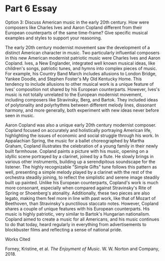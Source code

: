# Part 6 Essay

Option 3: Discuss American music in the early 20th century. How were composers like Charles Ives and Aaron Copland different from their European counterparts of the same time-frame? Give specific musical examples and styles to support your reasoning.

The early 20th century modernist movement saw the development of a distinct American character in music. Two particularly influential composers in this new American modernist patriotic music were Charles Ives and Aaron Copland. Ives, a New Englander, integrated well known musical ideas, like children's songs, patriotic tunes, and hymns into complex pieces of music. For example, his Country Band March includes allusions to London Bridge, Yankee Doodle, and Stephen Foster's My Old Kentucky Home. This tendency to include allusions to other musical work is a unique feature of Ives' composition not shared by his European counterparts. However, Ives's music is not totally unrelated to the European modernist movement, including composers like Stravinsky, Berg, and Bartok. They included ideas of polytonality and polyrhythms between different melody lines, dissonant harmony,  and more generally, both experiment with new ideas never before seen in music. 

Aaron Copland was also a unique early 20th century modernist composer. Copland focused on accurately and holistically portraying American life, highlighting the issues of economic and social struggle through his work. In Appalachian Spring, the music for a ballet choreographed by Martha Graham, Copland illustrates the celebration of a young family in their newly built farmhouse. Copland paints a picture with his music, opening on a idyllic scene portrayed by a clarinet, joined by a flute. He slowly brings in various other instruments, building up a serendipitous soundscape for the listener. The highly recognizable "Simple Gifts" tune follows this pattern as well, presenting a simple melody played by a clarinet with the rest of the orchestra steadily joining, to reflect the simplistic and serene image steadily built up painted. Unlike his European counterparts, Copland's work is much more consonant, especially when compared against Stravinsky's Rite of Spring or Shoenberg's atonality. Additionally, these two pieces are also legato, making them feel more in line with past work, like that of Mozart of Beethoven, than Stravinsky's punctilious staccato notes. However, Copland shares a couple of unique features with his European counterparts. His music is highly patriotic, very similar to Bartok's Hungarian nationalism. Copland aimed to create a music for all Americans, and his music continues to do that today, heard regularly in everything from advertisements to blockbuster films and reflecting a sense of national pride.


Works Cited

Forney, Kristine, et al. _The Enjoyment of Music_. W. W. Norton and Company, 2018.
